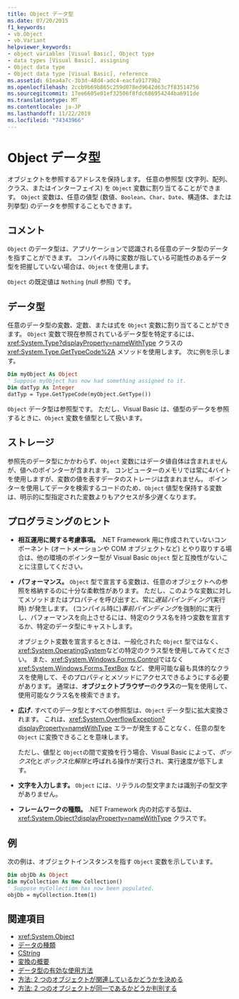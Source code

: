 ```yaml
---
title: Object データ型
ms.date: 07/20/2015
f1_keywords:
- vb.Object
- vb.Variant
helpviewer_keywords:
- object variables [Visual Basic], Object type
- data types [Visual Basic], assigning
- Object data type
- Object data type [Visual Basic], reference
ms.assetid: 61ea4a7c-3b3d-48d4-adc4-eacfa91779b2
ms.openlocfilehash: 2ccb9b69b865c259d078ed9642d63c7f83514756
ms.sourcegitcommit: 17ee6605e01ef32506f8fdc686954244ba6911de
ms.translationtype: MT
ms.contentlocale: ja-JP
ms.lasthandoff: 11/22/2019
ms.locfileid: "74343966"
---
```

# <a name="object-data-type"></a>Object データ型

オブジェクトを参照するアドレスを保持します。 任意の参照型 (文字列、配列、クラス、またはインターフェイス) を `Object` 変数に割り当てることができます。 `Object` 変数は、任意の値型 (数値、`Boolean`、`Char`、`Date`、構造体、または列挙型) のデータを参照することもできます。

## <a name="remarks"></a>コメント

`Object` のデータ型は、アプリケーションで認識される任意のデータ型のデータを指すことができます。 コンパイル時に変数が指している可能性のあるデータ型を把握していない場合は、`Object` を使用します。

`Object` の既定値は `Nothing` (null 参照) です。

## <a name="data-types"></a>データ型

任意のデータ型の変数、定数、または式を `Object` 変数に割り当てることができます。 `Object` 変数で現在参照されているデータ型を特定するには、<xref:System.Type?displayProperty=nameWithType> クラスの <xref:System.Type.GetTypeCode%2A> メソッドを使用します。 次に例を示します。

```vb
Dim myObject As Object
' Suppose myObject has now had something assigned to it.
Dim datTyp As Integer
datTyp = Type.GetTypeCode(myObject.GetType())
```

`Object` データ型は参照型です。 ただし、Visual Basic は、値型のデータを参照するときに、`Object` 変数を値型として扱います。

## <a name="storage"></a>ストレージ

参照先のデータ型にかかわらず、`Object` 変数にはデータ値自体は含まれませんが、値へのポインターが含まれます。 コンピューターのメモリでは常に4バイトを使用しますが、変数の値を表すデータのストレージは含まれません。 ポインターを使用してデータを検索するコードのため、`Object` 値型を保持する変数は、明示的に型指定された変数よりもアクセスが多少遅くなります。

## <a name="programming-tips"></a>プログラミングのヒント

- **相互運用に関する考慮事項。** .NET Framework 用に作成されていないコンポーネント (オートメーションや COM オブジェクトなど) とやり取りする場合は、他の環境のポインター型が Visual Basic `Object` 型と互換性がないことに注意してください。

- **パフォーマンス。** `Object` 型で宣言する変数は、任意のオブジェクトへの参照を格納するのに十分な柔軟性があります。 ただし、このような変数に対してメソッドまたはプロパティを呼び出すと、常に*遅延バインディング*(実行時) が発生します。 (コンパイル時に)*事前バインディング*を強制的に実行し、パフォーマンスを向上させるには、特定のクラス名を持つ変数を宣言するか、特定のデータ型にキャストします。

  オブジェクト変数を宣言するときは、一般化された `Object` 型ではなく、<xref:System.OperatingSystem>などの特定のクラス型を使用してみてください。 また、<xref:System.Windows.Forms.Control>ではなく <xref:System.Windows.Forms.TextBox> など、使用可能な最も具体的なクラスを使用して、そのプロパティとメソッドにアクセスできるようにする必要があります。 通常は、**オブジェクトブラウザー**の**クラス**の一覧を使用して、使用可能なクラス名を検索できます。

- **広げ.** すべてのデータ型とすべての参照型は、`Object` データ型に拡大変換されます。 これは、<xref:System.OverflowException?displayProperty=nameWithType> エラーが発生することなく、任意の型を `Object` に変換できることを意味します。

  ただし、値型と `Object`の間で変換を行う場合、Visual Basic によって、*ボックス*化と*ボックス化解除*と呼ばれる操作が実行され、実行速度が低下します。

- **文字を入力します。** `Object` には、リテラルの型文字または識別子の型文字がありません。

- **フレームワークの種類。** .NET Framework 内の対応する型は、<xref:System.Object?displayProperty=nameWithType> クラスです。

## <a name="example"></a>例

次の例は、オブジェクトインスタンスを指す `Object` 変数を示しています。

```vb
Dim objDb As Object
Dim myCollection As New Collection()
' Suppose myCollection has now been populated.
objDb = myCollection.Item(1)
```

## <a name="see-also"></a>関連項目

- <xref:System.Object>
- [データの種類](../../../visual-basic/language-reference/data-types/index.md)
- [CString](../../../visual-basic/language-reference/functions/type-conversion-functions.md)
- [変換の概要](../../../visual-basic/language-reference/keywords/conversion-summary.md)
- [データ型の有効な使用方法](../../../visual-basic/programming-guide/language-features/data-types/efficient-use-of-data-types.md)
- [方法: 2 つのオブジェクトが関連しているかどうかを決める](../../../visual-basic/programming-guide/language-features/variables/how-to-determine-whether-two-objects-are-related.md)
- [方法: 2 つのオブジェクトが同一であるかどうか判別する](../../../visual-basic/programming-guide/language-features/variables/how-to-determine-whether-two-objects-are-identical.md)
